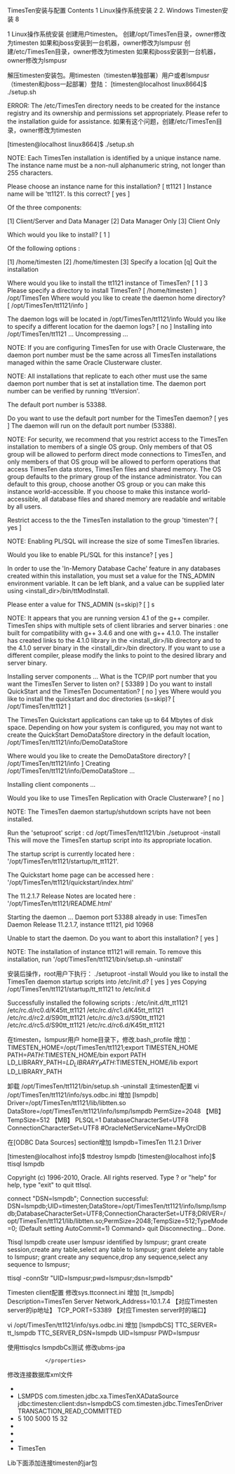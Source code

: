TimesTen安装与配置
Contents
1 Linux操作系统安装        2
2. Windows Timesten安装        8




1 Linux操作系统安装
创建用户timesten。
创建/opt/TimesTen目录，owner修改为timesten
如果和jboss安装到一台机器，owner修改为lsmpusr
创建/etc/TimesTen目录，owner修改为timesten
如果和jboss安装到一台机器，owner修改为lsmpusr

解压timesten安装包。用timesten（timesten单独部署）用户或者lsmpusr（timesten和jboss一起部署）登陆：
[timesten@localhost linux8664]$ ./setup.sh

ERROR: The /etc/TimesTen directory needs to be created for the instance registry
       and its ownership and permissions set appropriately.
       Please refer to the installation guide for assistance.
如果有这个问题，创建/etc/TimesTen目录，owner修改为timesten

[timesten@localhost linux8664]$ ./setup.sh 

NOTE: Each TimesTen installation is identified by a unique instance name.
      The instance name must be a non-null alphanumeric string, not longer
      than 255 characters.

Please choose an instance name for this installation? [ tt1121 ] 
Instance name will be 'tt1121'.
Is this correct? [ yes ] 

Of the three components:

  [1] Client/Server and Data Manager
  [2] Data Manager Only
  [3] Client Only

Which would you like to install? [ 1 ] 

Of the following options :

  [1] /home/timesten
  [2] /home/timesten
  [3] Specify a location
  [q] Quit the installation

Where would you like to install the tt1121 instance of TimesTen? [ 1 ] 3
Please specify a directory to install TimesTen? [ /home/timesten ] /opt/TimesTen 
Where would you like to create the daemon home directory? [ /opt/TimesTen/tt1121/info ] 

The daemon logs will be located in /opt/TimesTen/tt1121/info
Would you like to specify a different location for the daemon logs? [ no ] 
Installing into /opt/TimesTen/tt1121 ...
Uncompressing ...

NOTE: If you are configuring TimesTen for use with Oracle Clusterware, the
      daemon port number must be the same across all TimesTen installations
      managed within the same Oracle Clusterware cluster.

NOTE: All installations that replicate to each other must use the same daemon
      port number that is set at installation time. The daemon port number can
      be verified by running 'ttVersion'.

The default port number is 53388.

Do you want to use the default port number for the TimesTen daemon? [ yes ] 
The daemon will run on the default port number (53388).

NOTE: For security, we recommend that you restrict access to the
      TimesTen installation to members of a single OS group. Only members of
      that OS group will be allowed to perform direct mode connections to
      TimesTen, and only members of that OS group will be allowed to perform
      operations that access TimesTen data stores, TimesTen files and shared
      memory. The OS group defaults to the primary group of the instance
      administrator. You can default to this group, choose another OS group
      or you can make this instance world-accessible. If you choose to make
      this instance world-accessible, all database files and shared memory
      are readable and writable by all users.

Restrict access to the the TimesTen installation to the group 'timesten'? [ yes ] 

NOTE: Enabling PL/SQL will increase the size of some TimesTen libraries.

Would you like to enable PL/SQL for this instance? [ yes ] 

In order to use the 'In-Memory Database Cache' feature in any databases
created within this installation, you must set a value for the TNS_ADMIN
environment variable. It can be left blank, and a value can be supplied later
using <install_dir>/bin/ttModInstall.

Please enter a value for TNS_ADMIN (s=skip)? [  ] s


NOTE: It appears that you are running version 4.1 of the g++
      compiler. TimesTen ships with multiple sets of client libraries and server
      binaries : one built for compatibility with g++ 3.4.6 and one with
      g++ 4.1.0. The installer has created links to the 4.1.0 library in the
      <install_dir>/lib directory and to the 4.1.0 server binary in the
      <install_dir>/bin directory. If you want to use a different compiler,
      please modify the links to point to the desired library and server binary.

Installing server components ...
What is the TCP/IP port number that you want the TimesTen Server to listen on? [ 53389 ] 
Do you want to install QuickStart and the TimesTen Documentation? [ no ] yes
Where would you like to install the quickstart and doc directories (s=skip)? [ /opt/TimesTen/tt1121 ] 

The TimesTen Quickstart applications can take up to 64 Mbytes of disk space.
Depending on how your system is configured, you may not want to create the
QuickStart DemoDataStore directory in the default location,
/opt/TimesTen/tt1121/info/DemoDataStore

Where would you like to create the DemoDataStore directory? [ /opt/TimesTen/tt1121/info ] 
Creating /opt/TimesTen/tt1121/info/DemoDataStore ...

Installing client components ...

Would you like to use TimesTen Replication with Oracle Clusterware? [ no ] 

NOTE: The TimesTen daemon startup/shutdown scripts have not been installed.

Run the 'setuproot' script :
        cd /opt/TimesTen/tt1121/bin
        ./setuproot -install
This will move the TimesTen startup script into its appropriate location.

The startup script is currently located here :
  '/opt/TimesTen/tt1121/startup/tt_tt1121'.

The Quickstart home page can be accessed here :
  '/opt/TimesTen/tt1121/quickstart/index.html'

The 11.2.1.7 Release Notes are located here :
  '/opt/TimesTen/tt1121/README.html'

Starting the daemon ...
Daemon port 53388 already in use:
TimesTen Daemon Release 11.2.1.7, instance tt1121, pid 10968

Unable to start the daemon.
Do you want to abort this installation? [ yes ] 

NOTE:  The installation of instance tt1121 will remain.
       To remove this installation, run '/opt/TimesTen/tt1121/bin/setup.sh -uninstall'

安装后操作，root用户下执行：
./setuproot -install
Would you like to install the TimesTen daemon startup scripts into /etc/init.d? [ yes ] yes
Copying /opt/TimesTen/tt1121/startup/tt_tt1121 to /etc/init.d

Successfully installed the following scripts :
/etc/init.d/tt_tt1121
/etc/rc.d/rc0.d/K45tt_tt1121
/etc/rc.d/rc1.d/K45tt_tt1121
/etc/rc.d/rc2.d/S90tt_tt1121
/etc/rc.d/rc3.d/S90tt_tt1121
/etc/rc.d/rc5.d/S90tt_tt1121
/etc/rc.d/rc6.d/K45tt_tt1121

在timesten，lsmpusr用户 home目录下，修改.bash_profile
增加：
TIMESTEN_HOME=/opt/TimesTen/tt1121;export TIMESTEN_HOME
PATH=$PATH:$TIMESTEN_HOME/bin
export PATH
LD_LIBRARY_PATH=$LD_LIBRARY_PATH:$TIMESTEN_HOME/lib
export LD_LIBRARY_PATH

卸载
/opt/TimesTen/tt1121/bin/setup.sh -uninstall
主timesten配置
vi /opt/TimesTen/tt1121/info/sys.odbc.ini
增加
[lsmpdb]
Driver=/opt/TimesTen/tt1121/lib/libtten.so
DataStore=/opt/TimesTen/tt1121/info/lsmp/lsmpdb
PermSize=2048 【MB】
TempSize=512 【MB】
PLSQL=1
DatabaseCharacterSet=UTF8
ConnectionCharacterSet=UTF8
#OracleNetServiceName=MyOrclDB

在[ODBC Data Sources] section增加
lsmpdb=TimesTen 11.2.1 Driver
                                                                           
[timesten@localhost info]$ ttdestroy lsmpdb
[timesten@localhost info]$ ttisql lsmpdb

Copyright (c) 1996-2010, Oracle.  All rights reserved.
Type ? or "help" for help, type "exit" to quit ttIsql.



connect "DSN=lsmpdb";
Connection successful: DSN=lsmpdb;UID=timesten;DataStore=/opt/TimesTen/tt1121/info/lsmp/lsmpdb;DatabaseCharacterSet=UTF8;ConnectionCharacterSet=UTF8;DRIVER=/opt/TimesTen/tt1121/lib/libtten.so;PermSize=2048;TempSize=512;TypeMode=0;
(Default setting AutoCommit=1)
Command> quit
Disconnecting...
Done.

Ttisql lsmpdb
create user lsmpusr identified by lsmpusr;
grant create session,create any table,select any table to lsmpusr;
grant delete any table to lsmpusr;
grant create any sequence,drop any sequence,select any sequence to lsmpusr;

ttisql -connStr "UID=lsmpusr;pwd=lsmpusr;dsn=lsmpdb"

Timesten client配置
修改sys.ttconnect.ini
增加
[tt_lsmpdb]
Description=TimesTen Server
Network_Address=10.1.7.4 【对应Timesten server的ip地址】
TCP_PORT=53389 【对应Timesten server时的端口】

vi /opt/TimesTen/tt1121/info/sys.odbc.ini
增加
[lsmpdbCS]
TTC_SERVER= tt_lsmpdb
TTC_SERVER_DSN=lsmpdb
UID=lsmpusr
PWD=lsmpusr

使用ttisqlcs lsmpdbCs测试
修改ubms-jpa
<properties>
                        <property name="hibernate.show_sql" value="ture" />
                        <property name="hibernate.format_sql" value="ture" />
                        <property name="hibernate.connection.driver_class" value="com.timesten.jdbc.TimesTenDriver" />
                        <property name="hibernate.connection.url" value="jdbc:timesten:client:dsn=lsmpdbCS"></property>
                        <property name="hibernate.connection.username" value="lsmpusr"></property>
                        <property name="hibernate.connection.password" value="lsmpusr"></property>
                        <property name="hibernate.dialect" value="org.hibernate.dialect.TimesTenDialect"></property>

                </properties>
修改连接数据库xml文件
  <?xml version="1.0" encoding="UTF-8" standalone="no" ?> 
- <datasources>
- <xa-datasource>
  <jndi-name>LSMPDS</jndi-name> 
  <xa-datasource-class>com.timesten.jdbc.xa.TimesTenXADataSource</xa-datasource-class> 
  <xa-datasource-property name="Url">jdbc:timesten:client:dsn=lsmpdbCS</xa-datasource-property> 
  <driver-class>com.timesten.jdbc.TimesTenDriver</driver-class> 
  <user-name /> 
  <password /> 
  <transaction-isolation>TRANSACTION_READ_COMMITTED</transaction-isolation> 
- <!-- pooling parameters
  --> 
  <min-pool-size>5</min-pool-size> 
  <max-pool-size>100</max-pool-size> 
  <blocking-timeout-millis>5000</blocking-timeout-millis> 
  <idle-timeout-minutes>15</idle-timeout-minutes> 
  <prepared-statement-cache-size>32</prepared-statement-cache-size> 
- <!--                         This is required by TimesTen XA data sources. If it is not included then XA transactions can fail with various
                        transaction management errors including javax.transaction.xa.XAException: errorCode=XAER_PROTO
                
  --> 
  <track-connection-by-tx /> 
- <!--                         sql to call when connection is created or validated <new-connection-sql>SELECT * FROM SYS.TABLES</new-connection-sql>
                        <check-valid-connection-sql>SELECT * FROM SYS.TABLES</check-valid-connection-sql>
                
  --> 
- <!--                  corresponding type-mapping in the standardjbosscmp-jdbc.xml 
                
  --> 
- <metadata>
  <type-mapping>TimesTen</type-mapping> 
  </metadata>
  </xa-datasource>
  </datasources>
Lib下面添加连接timesten的jar包